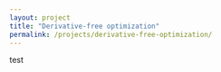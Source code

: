 ```yaml
---
layout: project
title: "Derivative-free optimization"
permalink: /projects/derivative-free-optimization/
---
```

test
